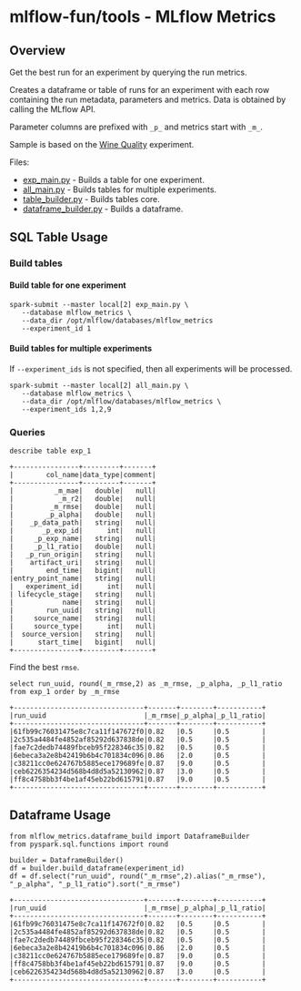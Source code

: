 # mlflow-fun/tools - MLflow Metrics

## Overview

Get the best run for an experiment by querying the run metrics.

Creates a dataframe or table of runs for an experiment with each row containing the run metadata, parameters and metrics.
Data is obtained by calling the MLflow API.

Parameter columns are prefixed with `_p_` and metrics start with `_m_`.

Sample is based on the [Wine Quality](../../examples/scikit-learn/wine-quality) experiment.

Files:
  * [exp_main.py](exp_main.py) - Builds a table for one experiment.
  * [all_main.py](all_main.py) - Builds tables for multiple experiments.
  * [table_builder.py](mlflow_metrics/table_builder.py) - Builds tables core.
  * [dataframe_builder.py](mlflow_metrics/dataframe_builder.py) - Builds a dataframe.

## SQL Table Usage

### Build tables

#### Build table for one experiment
```
spark-submit --master local[2] exp_main.py \
   --database mlflow_metrics \
   --data_dir /opt/mlflow/databases/mlflow_metrics
   --experiment_id 1
```

#### Build tables for multiple experiments

If `--experiment_ids` is not specified, then all experiments will be processed.
```
spark-submit --master local[2] all_main.py \
   --database mlflow_metrics \
   --data_dir /opt/mlflow/databases/mlflow_metrics \
   --experiment_ids 1,2,9
```

### Queries

```
describe table exp_1

+----------------+---------+-------+
|        col_name|data_type|comment|
+----------------+---------+-------+
|          _m_mae|   double|   null|
|           _m_r2|   double|   null|
|         _m_rmse|   double|   null|
|        _p_alpha|   double|   null|
|    _p_data_path|   string|   null|
|       _p_exp_id|      int|   null|
|     _p_exp_name|   string|   null|
|     _p_l1_ratio|   double|   null|
|   _p_run_origin|   string|   null|
|    artifact_uri|   string|   null|
|        end_time|   bigint|   null|
|entry_point_name|   string|   null|
|   experiment_id|      int|   null|
| lifecycle_stage|   string|   null|
|            name|   string|   null|
|        run_uuid|   string|   null|
|     source_name|   string|   null|
|     source_type|      int|   null|
|  source_version|   string|   null|
|      start_time|   bigint|   null|
+----------------+---------+-------+
```

Find the best `rmse`.
```
select run_uuid, round(_m_rmse,2) as _m_rmse, _p_alpha, _p_l1_ratio from exp_1 order by _m_rmse

+--------------------------------+-------+--------+-----------+
|run_uuid                        |_m_rmse|_p_alpha|_p_l1_ratio|
+--------------------------------+-------+--------+-----------+
|61fb99c76031475e8c7ca11f147672f0|0.82   |0.5     |0.5        |
|2c535a4484fe4852af85292d637838de|0.82   |0.5     |0.5        |
|fae7c2dedb74489fbceb95f228346c35|0.82   |0.5     |0.5        |
|6ebeca3a2e8b42419b6b4c701834c096|0.86   |2.0     |0.5        |
|c38211cc0e624767b5885ece179689fe|0.87   |9.0     |0.5        |
|ceb6226354234d568b4d8d5a52130962|0.87   |3.0     |0.5        |
|ff8c4758bb3f4be1af45eb22bd615791|0.87   |9.0     |0.5        |
+--------------------------------+-------+--------+-----------+
```

## Dataframe Usage
```
from mlflow_metrics.dataframe_build import DataframeBuilder
from pyspark.sql.functions import round

builder = DataframeBuilder()
df = builder.build_dataframe(experiment_id)
df = df.select("run_uuid", round("_m_rmse",2).alias("_m_rmse"), "_p_alpha", "_p_l1_ratio").sort("_m_rmse")
```

```
+--------------------------------+-------+--------+-----------+
|run_uuid                        |_m_rmse|_p_alpha|_p_l1_ratio|
+--------------------------------+-------+--------+-----------+
|61fb99c76031475e8c7ca11f147672f0|0.82   |0.5     |0.5        |
|2c535a4484fe4852af85292d637838de|0.82   |0.5     |0.5        |
|fae7c2dedb74489fbceb95f228346c35|0.82   |0.5     |0.5        |
|6ebeca3a2e8b42419b6b4c701834c096|0.86   |2.0     |0.5        |
|c38211cc0e624767b5885ece179689fe|0.87   |9.0     |0.5        |
|ff8c4758bb3f4be1af45eb22bd615791|0.87   |9.0     |0.5        |
|ceb6226354234d568b4d8d5a52130962|0.87   |3.0     |0.5        |
+--------------------------------+-------+--------+-----------+
```
